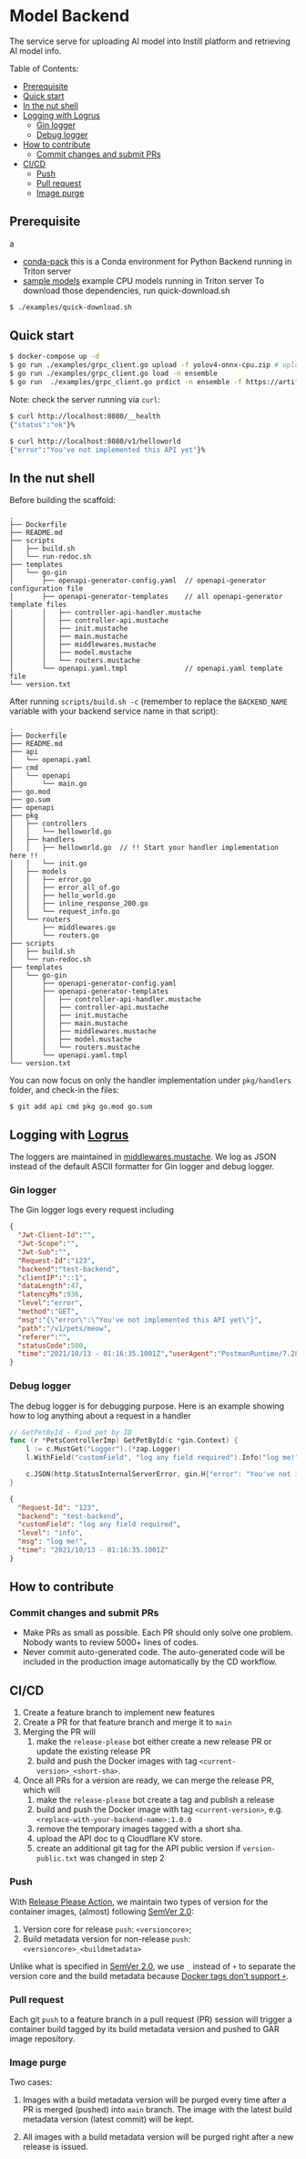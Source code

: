 # Model Backend <!-- omit in toc -->

The service serve for uploading AI model into Instill platform and retrieving AI model info.

Table of Contents:
- [Prerequisite](#prerequisite)
- [Quick start](#quick-start)
- [In the nut shell](#in-the-nut-shell)
- [Logging with Logrus](#logging-with-logrus)
  - [Gin logger](#gin-logger)
  - [Debug logger](#debug-logger)
- [How to contribute](#how-to-contribute)
  - [Commit changes and submit PRs](#commit-changes-and-submit-prs)
- [CI/CD](#cicd)
  - [Push](#push)
  - [Pull request](#pull-request)
  - [Image purge](#image-purge)

## Prerequisite
a 
- [conda-pack](https://artifacts.instill.tech/visual-data-preparation/conda-pack) this is a Conda environment for Python Backend running in Triton server 
- [sample models](https://artifacts.instill.tech/visual-data-preparation/sample-models/yolov4-onnx-cpu.zip) example CPU models running in Triton server
To download those dependencies, run quick-download.sh
```bash
$ ./examples/quick-download.sh
```

## Quick start

```bash
$ docker-compose up -d
$ go run ./examples/grpc_client.go upload -f yolov4-onnx-cpu.zip # upload model file
$ go run ./examples/grpc_client.go load -n ensemble
$ go run  ./examples/grpc_client.go prdict -n ensemble -f https://artifacts.instill.tech/dog.jpg
```

Note: check the server running via `curl`:

```bash
$ curl http://localhost:8080/__health
{"status":"ok"}%

$ curl http://localhost:8080/v1/helloworld
{"error":"You've not implemented this API yet"}%
```

## In the nut shell

Before building the scaffold:
```
.
├── Dockerfile
├── README.md
├── scripts
│   ├── build.sh
│   └── run-redoc.sh
├── templates
│   └── go-gin
│       ├── openapi-generator-config.yaml  // openapi-generator configuration file
│       ├── openapi-generator-templates    // all openapi-generator template files
│       │   ├── controller-api-handler.mustache
│       │   ├── controller-api.mustache
│       │   ├── init.mustache
│       │   ├── main.mustache
│       │   ├── middlewares.mustache
│       │   ├── model.mustache
│       │   └── routers.mustache
│       └── openapi.yaml.tmpl              // openapi.yaml template file
└── version.txt
```

After running `scripts/build.sh -c` (remember to replace the `BACKEND_NAME` variable with your backend service name in that script):

```
.
├── Dockerfile
├── README.md
├── api
│   └── openapi.yaml
├── cmd
│   └── openapi
│       └── main.go
├── go.mod
├── go.sum
├── openapi
├── pkg
│   ├── controllers
│   │   └── helloworld.go
│   ├── handlers
│   │   ├── helloworld.go  // !! Start your handler implementation here !!
│   │   └── init.go
│   ├── models
│   │   ├── error.go
│   │   ├── error_all_of.go
│   │   ├── hello_world.go
│   │   ├── inline_response_200.go
│   │   └── request_info.go
│   └── routers
│       ├── middlewares.go
│       └── routers.go
├── scripts
│   ├── build.sh
│   └── run-redoc.sh
├── templates
│   └── go-gin
│       ├── openapi-generator-config.yaml
│       ├── openapi-generator-templates
│       │   ├── controller-api-handler.mustache
│       │   ├── controller-api.mustache
│       │   ├── init.mustache
│       │   ├── main.mustache
│       │   ├── middlewares.mustache
│       │   ├── model.mustache
│       │   └── routers.mustache
│       └── openapi.yaml.tmpl
└── version.txt
```

You can now focus on only the handler implementation under `pkg/handlers` folder, and check-in the files:
```
$ git add api cmd pkg go.mod go.sum
```

## Logging with [Logrus](https://github.com/sirupsen/logrus)

The loggers are maintained in [middlewares.mustache](templates/go-gin/openapi-generator-templates/middlewares.mustache). We log as JSON instead of the default ASCII formatter for Gin logger and debug logger.

### Gin logger
The Gin logger logs every request including
```JSON
{
  "Jwt-Client-Id":"",
  "Jwt-Scope":"",
  "Jwt-Sub":"",
  "Request-Id":"123",
  "backend":"test-backend",
  "clientIP":"::1",
  "dataLength":47,
  "latencyMs":936,
  "level":"error",
  "method":"GET",
  "msg":"{\"error\":\"You've not implemented this API yet\"}",
  "path":"/v1/pets/meow",
  "referer":"",
  "statusCode":500,
  "time":"2021/10/13 - 01:16:35.1001Z","userAgent":"PostmanRuntime/7.28.3"
}
```

### Debug logger
The debug logger is for debugging purpose. Here is an example showing how to log anything about a request in a handler
```Go
// GetPetById - Find pet by ID
func (r *PetsControllerImp) GetPetById(c *gin.Context) {
	l := c.MustGet("Logger").(*zap.Logger)
	l.WithField("customField", "log any field required").Info("log me!")

	c.JSON(http.StatusInternalServerError, gin.H{"error": "You've not implemented this API yet"})
}
```

```JSON
{
  "Request-Id": "123",
  "backend": "test-backend",
  "customField": "log any field required",
  "level": "info",
  "msg": "log me!",
  "time": "2021/10/13 - 01:16:35.1001Z"
}
```

## How to contribute

### Commit changes and submit PRs

- Make PRs as small as possible. Each PR should only solve one problem. Nobody wants to review 5000+ lines of codes.
- Never commit auto-generated code. The auto-generated code will be included in the production image automatically by the CD workflow.


## CI/CD

1. Create a feature branch to implement new features
2. Create a PR for that feature branch and merge it to `main`
3. Merging the PR will
   1. make the `release-please` bot either create a new release PR or update the existing release PR
   2. build and push the Docker images with tag `<current-version>_<short-sha>`.
4. Once all PRs for a version are ready, we can merge the release PR, which will
   1. make the `release-please` bot create a tag and publish a release
   2. build and push the Docker image with tag `<current-version>`, e.g. `<replace-with-your-backend-name>:1.0.0`
   3. remove the temporary images tagged with a short sha.
   4. upload the API doc to q Cloudflare KV store.
   5. create an additional git tag for the API public version if `version-public.txt` was changed in step 2

### Push
With [Release Please Action](https://github.com/google-github-actions/release-please-action), we maintain two types of version for the container images, (almost) following [SemVer 2.0](https://semver.org):
1. Version core for release `push`: `<versioncore>`;
2. Build metadata version for non-release `push`: `<versioncore>_<buildmetadata>`

Unlike what is specified in [SemVer 2.0](https://semver.org), we use `_` instead of `+` to separate the version core and the build metadata because [Docker tags don't support `+`](https://github.com/opencontainers/distribution-spec/issues/154).

### Pull request
Each git `push` to a feature branch in a pull request (PR) session will trigger a container build tagged by its build metadata version and pushed to GAR image repository.

### Image purge
Two cases:
1. Images with a build metadata version will be purged every time after a PR is merged (pushed) into `main` branch. The image with the latest build metadata version (latest commit) will be kept.

2. All images with a build metadata version will be purged right after a new release is issued.
